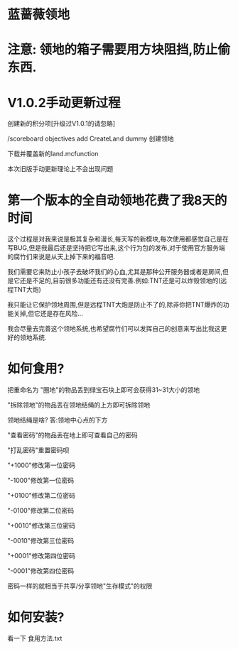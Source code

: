 # 蓝蔷薇领地
# 注意: 领地的箱子需要用方块阻挡,防止偷东西.
# V1.0.2手动更新过程
创建新的积分项[升级过V1.0.1的请忽略]

/scoreboard objectives add CreateLand dummy 创建领地

下载并覆盖新的land.mcfunction

本次旧版手动更新理论上不会出现问题
# 第一个版本的全自动领地花费了我8天的时间
这个过程是对我来说是极其复杂和漫长,每天写的新模块,每次使用都感觉自己是在写BUG,但是我最后还是坚持把它写出来,这个行为包的发布,对于使用官方服务端的腐竹们来说是从天上掉下来的福音吧.

我们需要它来防止小孩子去破坏我们的心血,尤其是那种公开服务器或者是房间,但是它还是不足的,目前很多功能还有还没有完善.例如:TNT还是可以炸毁领地的(远程TNT大炮)

我只能让它保护领地周围,但是远程TNT大炮是防止不了的,除非你把TNT爆炸的功能关掉,但它还是存在风险...

我会尽量去完善这个领地系统,也希望腐竹们可以发挥自己的创意来写出比我这更好的领地系统.
# 如何食用?
把重命名为
"圈地"的物品丢到绿宝石块上即可会获得31~31大小的领地

"拆除领地"的物品丢在领地结绳的上方即可拆除领地

领地结绳是啥? 答:领地中心点的下方

"查看密码"的物品丢在地上即可查看自己的密码

"打乱密码"重置密码呗

"+1000"修改第一位密码

"-1000"修改第一位密码

"+0100"修改第二位密码

"-0100"修改第二位密码

"+0010"修改第三位密码

"-0010"修改第三位密码

"+0001"修改第四位密码

"-0001"修改第四位密码

密码一样的就相当于共享/分享领地"生存模式"的权限

# 如何安装?
看一下 食用方法.txt
